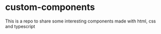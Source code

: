 # custom-components
This is a repo to share some interesting components made with html, css and typescript
